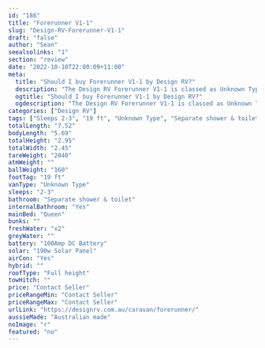 ```yaml
---
id: "186"
title: "Forerunner V1-1"
slug: "Design-RV-Forerunner-V1-1"
draft: "false"
author: "Sean"
seealsolinks: "1"
section: "review"
date: "2022-10-10T22:00:09+11:00"
meta:
  title: "Should I buy Forerunner V1-1 by Design RV?"
  description: "The Design RV Forerunner V1-1 is classed as Unknown Type, and sleeps 2-3 people. It is Australian made and comes in at 19 ft. It generally has Separate shower & toilet."
  ogtitle: "Should I buy Forerunner V1-1 by Design RV?"
  ogdescription: "The Design RV Forerunner V1-1 is classed as Unknown Type, and sleeps 2-3 people. It is Australian made and comes in at 19 ft. It generally has Separate shower & toilet."
categories: ["Design RV"]
tags: ["Sleeps 2-3", "19 ft", "Unknown Type", "Separate shower & toilet", "Full height", "Price Unknown", "Australian made"]
totalLength: "7.52"
bodyLength: "5.69"
totalHeight: "2.95"
totalWidth: "2.45"
tareWeight: "2040"
atmWeight: ""
ballWeight: "160"
footTag: "19 ft"
vanType: "Unknown Type"
sleeps: "2-3"
bathroom: "Separate shower & toilet"
internalBathroom: "Yes"
mainBed: "Queen"
bunks: ""
freshWater: "x2"
greyWater: ""
battery: "100Amp DC Battery"
solar: "190w Solar Panel"
airCon: "Yes"
hybrid: ""
roofType: "Full height"
towHitch: ""
price: "Contact Seller"
priceRangeMin: "Contact Seller"
priceRangeMax: "Contact Seller"
urlLink: "https://designrv.com.au/caravan/forerunner/"
aussieMade: "Australian made"
noImage: "r"
featured: "no"
---
```

